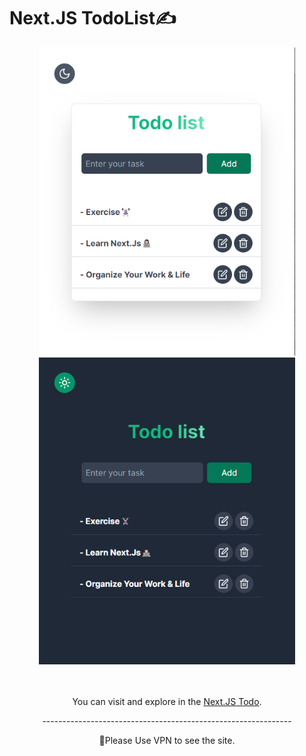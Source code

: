
# Next.JS TodoList✍

<div  width="100%" display="flex" align="center" justify-content="center" gap="2rem">
  <img src="public/img1.png" width="410"/>
  <img src="public/img2.png" width="410"/>
</div>

<br/>
<br/>
<p align="center">You can visit and explore in the <a href="https://nextjs-todo-beige.vercel.app/" target="_blank">Next.JS Todo</a>.</p>
<p align="center">--------------------------------------------------------------</p>
  
<p align="center">📌Please Use VPN to see the site.</p>

